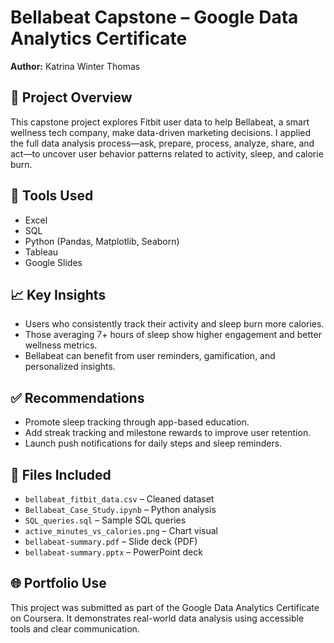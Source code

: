 # Bellabeat Capstone – Google Data Analytics Certificate  
**Author:** Katrina Winter Thomas  

## 📌 Project Overview  
This capstone project explores Fitbit user data to help Bellabeat, a smart wellness tech company, make data-driven marketing decisions. I applied the full data analysis process—ask, prepare, process, analyze, share, and act—to uncover user behavior patterns related to activity, sleep, and calorie burn.

## 🧰 Tools Used  
- Excel  
- SQL  
- Python (Pandas, Matplotlib, Seaborn)  
- Tableau  
- Google Slides  

## 📈 Key Insights  
- Users who consistently track their activity and sleep burn more calories.  
- Those averaging 7+ hours of sleep show higher engagement and better wellness metrics.  
- Bellabeat can benefit from user reminders, gamification, and personalized insights.

## ✅ Recommendations  
- Promote sleep tracking through app-based education.  
- Add streak tracking and milestone rewards to improve user retention.  
- Launch push notifications for daily steps and sleep reminders.

## 📎 Files Included  
- `bellabeat_fitbit_data.csv` – Cleaned dataset  
- `Bellabeat_Case_Study.ipynb` – Python analysis  
- `SQL_queries.sql` – Sample SQL queries  
- `active_minutes_vs_calories.png` – Chart visual  
- `bellabeat-summary.pdf` – Slide deck (PDF)  
- `bellabeat-summary.pptx` – PowerPoint deck

## 🌐 Portfolio Use  
This project was submitted as part of the Google Data Analytics Certificate on Coursera. It demonstrates real-world data analysis using accessible tools and clear communication.

